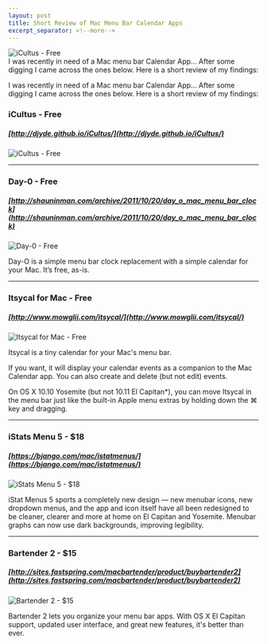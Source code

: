 ```yaml
---
layout: post
title: Short Review of Mac Menu Bar Calendar Apps
excerpt_separator: <!--more-->
---
```

![iCultus - Free](http://timurcatakli.github.io/images/cal01.png)
<br/>
I was recently in need of a Mac menu bar Calendar App... After some digging I came across the ones below. Here is a short review of my findings:

<!--more-->
I was recently in need of a Mac menu bar Calendar App... After some digging I came across the ones below. Here is a short review of my findings:


### iCultus - Free
##### [http://djyde.github.io/iCultus/](http://djyde.github.io/iCultus/)

![iCultus - Free](http://timurcatakli.github.io/images/cal01.png)

<hr>

### Day-0 - Free
##### [http://shauninman.com/archive/2011/10/20/day_o_mac_menu_bar_clock](http://shauninman.com/archive/2011/10/20/day_o_mac_menu_bar_clock)

![Day-0 - Free](http://timurcatakli.github.io/images/cal02.png)

Day-O is a simple menu bar clock replacement with a simple calendar for your Mac. It’s free, as-is.

<hr>

### Itsycal for Mac - Free
##### [http://www.mowglii.com/itsycal/](http://www.mowglii.com/itsycal/)

![Itsycal for Mac - Free](http://timurcatakli.github.io/images/cal03.png)

Itsycal is a tiny calendar for your Mac's menu bar.

If you want, it will display your calendar events as a companion to the Mac Calendar app. You can also create and delete (but not edit) events.

On OS X 10.10 Yosemite (but not 10.11 El Capitan*), you can move Itsycal in the menu bar just like the built-in Apple menu extras by holding down the ⌘ key and dragging.

<hr>

### iStats Menu 5 - $18
##### [https://bjango.com/mac/istatmenus/](https://bjango.com/mac/istatmenus/)

![iStats Menu 5 - $18](http://timurcatakli.github.io/images/cal04.jpg)

iStat Menus 5 sports a completely new design &mdash; new menubar icons, new dropdown menus, and the app and icon itself have all been redesigned to be cleaner, clearer and more at home on El&nbsp;Capitan and Yosemite. Menubar graphs can now use dark backgrounds, improving legibility.

<hr>

### Bartender 2 - $15
##### [http://sites.fastspring.com/macbartender/product/buybartender2](http://sites.fastspring.com/macbartender/product/buybartender2)

![Bartender 2 - $15](http://timurcatakli.github.io/images/cal05.png)

Bartender 2 lets you organize your menu bar apps. With OS X El Capitan support, updated user interface, and great new features, it's better than ever.
